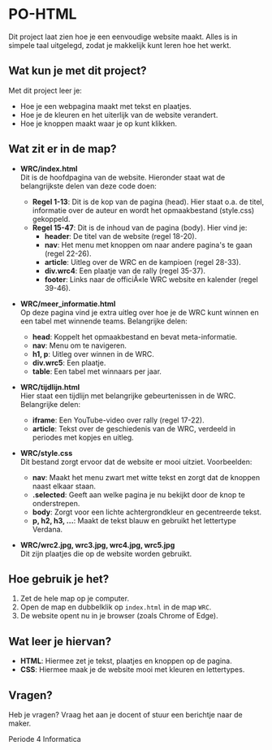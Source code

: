 # PO-HTML

Dit project laat zien hoe je een eenvoudige website maakt. Alles is in simpele taal uitgelegd, zodat je makkelijk kunt leren hoe het werkt.

## Wat kun je met dit project?

Met dit project leer je:
- Hoe je een webpagina maakt met tekst en plaatjes.
- Hoe je de kleuren en het uiterlijk van de website verandert.
- Hoe je knoppen maakt waar je op kunt klikken.

## Wat zit er in de map?

- **WRC/index.html**  
  Dit is de hoofdpagina van de website. Hieronder staat wat de belangrijkste delen van deze code doen:
  - **Regel 1-13**: Dit is de kop van de pagina (head). Hier staat o.a. de titel, informatie over de auteur en wordt het opmaakbestand (style.css) gekoppeld.
  - **Regel 15-47**: Dit is de inhoud van de pagina (body). Hier vind je:
    - **header**: De titel van de website (regel 18-20).
    - **nav**: Het menu met knoppen om naar andere pagina's te gaan (regel 22-26).
    - **article**: Uitleg over de WRC en de kampioen (regel 28-33).
    - **div.wrc4**: Een plaatje van de rally (regel 35-37).
    - **footer**: Links naar de officiÃ«le WRC website en kalender (regel 39-46).

- **WRC/meer_informatie.html**  
  Op deze pagina vind je extra uitleg over hoe je de WRC kunt winnen en een tabel met winnende teams. Belangrijke delen:
  - **head**: Koppelt het opmaakbestand en bevat meta-informatie.
  - **nav**: Menu om te navigeren.
  - **h1, p**: Uitleg over winnen in de WRC.
  - **div.wrc5**: Een plaatje.
  - **table**: Een tabel met winnaars per jaar.

- **WRC/tijdlijn.html**  
  Hier staat een tijdlijn met belangrijke gebeurtenissen in de WRC. Belangrijke delen:
  - **iframe**: Een YouTube-video over rally (regel 17-22).
  - **article**: Tekst over de geschiedenis van de WRC, verdeeld in periodes met kopjes en uitleg.

- **WRC/style.css**  
  Dit bestand zorgt ervoor dat de website er mooi uitziet. Voorbeelden:
  - **nav**: Maakt het menu zwart met witte tekst en zorgt dat de knoppen naast elkaar staan.
  - **.selected**: Geeft aan welke pagina je nu bekijkt door de knop te onderstrepen.
  - **body**: Zorgt voor een lichte achtergrondkleur en gecentreerde tekst.
  - **p, h2, h3, ...**: Maakt de tekst blauw en gebruikt het lettertype Verdana.

- **WRC/wrc2.jpg, wrc3.jpg, wrc4.jpg, wrc5.jpg**  
  Dit zijn plaatjes die op de website worden gebruikt.

## Hoe gebruik je het?

1. Zet de hele map op je computer.
2. Open de map en dubbelklik op `index.html` in de map `WRC`.
3. De website opent nu in je browser (zoals Chrome of Edge).

## Wat leer je hiervan?

- **HTML**: Hiermee zet je tekst, plaatjes en knoppen op de pagina.
- **CSS**: Hiermee maak je de website mooi met kleuren en lettertypes.

## Vragen?

Heb je vragen? Vraag het aan je docent of stuur een berichtje naar de maker.

Periode 4 Informatica
